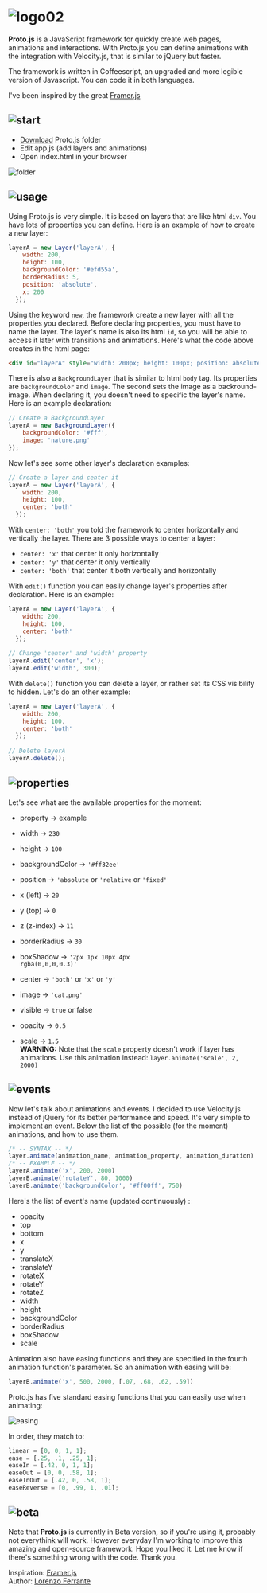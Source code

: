 # ![logo02](https://cloud.githubusercontent.com/assets/1908782/6528859/352a62a0-c425-11e4-8eab-fe532ab03beb.png)

<b>Proto.js</b> is a JavaScript framework for quickly create web pages, animations and interactions. With Proto.js you can define animations with the integration with Velocity.js, that is similar to jQuery but faster.

The framework is written in Coffeescript, an upgraded and more legible version of Javascript. You can code it in both languages.

I've been inspired by the great <a href="https://github.com/koenbok/Framer">Framer.js</a>

## ![start](https://cloud.githubusercontent.com/assets/1908782/6541184/4e91e2e2-c4c3-11e4-8b07-7c97324ba3e2.png)
* [Download](https://github.com/lorenzoferrante/Proto.js/archive/download.zip) Proto.js folder
* Edit app.js (add layers and animations)
* Open index.html in your browser

![folder](https://cloud.githubusercontent.com/assets/1908782/6541201/42737bfa-c4c4-11e4-8985-bab768bd56a3.png)

## ![usage](https://cloud.githubusercontent.com/assets/1908782/6525384/3c5a0230-c405-11e4-8a60-d563c9f97e4c.png)
Using Proto.js is very simple. It is based on layers that are like html <code>div</code>. You have lots of properties you can define. Here is an example of how to create a new layer:

```javascript
layerA = new Layer('layerA', {
    width: 200,
    height: 100,
    backgroundColor: '#efd55a',
    borderRadius: 5,
    position: 'absolute',
    x: 200
  });
```

Using the keyword <code>new</code>, the framework create a new layer with all the properties you declared. Before declaring properties, you must have to name the layer. The layer's name is also its html <code>id</code>, so you will be able to access it later with transitions and animations. Here's what the code above creates in the html page:

```html
<div id="layerA" style="width: 200px; height: 100px; position: absolute; left: 200px; border-radius: 5px; background-color: rgb(239, 213, 90);"></div>
```

There is also a <code>BackgroundLayer</code> that is similar to html <code>body</code> tag. Its properties are <code>backgroundColor</code> and <code>image</code>. The second sets the image as a backround-image. When declaring it, you doesn't need to specific the layer's name. Here is an example declaration:

```javascript
// Create a BackgroundLayer
layerA = new BackgroundLayer({
    backgroundColor: '#fff',
    image: 'nature.png'
});
```

Now let's see some other layer's declaration examples:

```javascript
// Create a layer and center it
layerA = new Layer('layerA', {
    width: 200,
    height: 100,
    center: 'both'
  });
```

With <code>center: 'both'</code> you told the framework to center horizontally and vertically the layer. There are 3 possible ways to center a layer:
- <code>center: 'x'</code> that center it only horizontally
- <code>center: 'y'</code> that center it only vertically
- <code>center: 'both'</code> that center it both vertically and horizontally

With <code>edit()</code> function you can easily change layer's properties after declaration. Here is an example:

```javascript
layerA = new Layer('layerA', {
    width: 200,
    height: 100,
    center: 'both'
  });
  
// Change 'center' and 'width' property
layerA.edit('center', 'x');
layerA.edit('width', 300);
```

With <code>delete()</code> function you can delete a layer, or rather set its CSS visibility to hidden. Let's do an other example:

```javascript
layerA = new Layer('layerA', {
    width: 200,
    height: 100,
    center: 'both'
  });
  
// Delete layerA
layerA.delete();
```
## ![properties](https://cloud.githubusercontent.com/assets/1908782/6535029/27edbade-c442-11e4-836c-99f0e97780d1.png)

Let's see what are the available properties for the moment:
- property -> example

- width -> <code>230</code>
- height -> <code>100</code>
- backgroundColor -> <code>'#ff32ee'</code>
- position -> <code>'absolute</code> or <code>'relative</code> or <code>'fixed'</code>
- x (left) -> <code>20</code>
- y (top) -> <code>0</code>
- z (z-index) -> <code>11</code>
- borderRadius -> <code>30</code>
- boxShadow -> <code>'2px 1px 10px 4px rgba(0,0,0,0.3)'</code>
- center -> <code>'both'</code> or <code>'x'</code> or <code>'y'</code>
- image -> <code>'cat.png'</code>
- visible -> <code>true</code> or </code>false</code>
- opacity -> <code>0.5</code>
- scale -> <code>1.5</code>
    <br/><b>WARNING:</b> Note that the <code>scale</code> property doesn't work if layer has animations. Use this animation instead: <code>layer.animate('scale', 2, 2000)</code>

## ![events](https://cloud.githubusercontent.com/assets/1908782/6529069/897e4b36-c426-11e4-87d2-c3d7e03aea94.png)

Now let's talk about animations and events. I decided to use Velocity.js instead of jQuery for its better performance and speed. It's very simple to implement an event. Below the list of the possible (for the moment) animations, and how to use them.

```javascript
/* -- SYNTAX -- */
layer.animate(animation_name, animation_property, animation_duration)
/* -- EXAMPLE -- */
layerA.animate('x', 200, 2000)
layerB.animate('rotateY', 80, 1000)
layerB.animate('backgroundColor', '#ff00ff', 750)
```

Here's the list of event's name (updated continuously) :
- opacity
- top
- bottom
- x
- y
- translateX
- translateY
- rotateX
- rotateY
- rotateZ
- width
- height
- backgroundColor
- borderRadius
- boxShadow
- scale

Animation also have easing functions and they are specified in the fourth animation function's parameter. So an animation with easing will be: 

```javascript
layerB.animate('x', 500, 2000, [.07, .68, .62, .59])
```

Proto.js has five standard easing functions that you can easily use when animating:

![easing](https://cloud.githubusercontent.com/assets/1908782/6541572/61302c08-c4da-11e4-8050-78d69328a873.png)

In order, they match to:

```javascript
linear = [0, 0, 1, 1];
ease = [.25, .1, .25, 1];
easeIn = [.42, 0, 1, 1];
easeOut = [0, 0, .58, 1];
easeInOut = [.42, 0, .58, 1];
easeReverse = [0, .99, 1, .01];
```

<!--[layers](https://cloud.githubusercontent.com/assets/1908782/6525190/d9ca43a2-c402-11e4-8a43-df73467d71a9.png)
[layers01](https://cloud.githubusercontent.com/assets/1908782/6525207/0c32e36c-c403-11e4-9616-d2dd00e290d0.png)
[layers02](https://cloud.githubusercontent.com/assets/1908782/6525215/2979f618-c403-11e4-824c-d2e2fba7fd51.png)-->

## ![beta](https://cloud.githubusercontent.com/assets/1908782/6536460/0e7d79d4-c44e-11e4-91d2-86d4dc709bb1.png)

Note that <b>Proto.js</b> is currently in Beta version, so if you're using it, probably not everythink will work. However everyday I'm working to improve this amazing and open-source framework. Hope you liked it. Let me know if there's something wrong with the code. 
Thank you.

Inspiration: <a href="https://github.com/koenbok/Framer">Framer.js</a><br/>
Author: <a href="https://github.com/lorenzoferrante" target="_blank">Lorenzo Ferrante</a>


